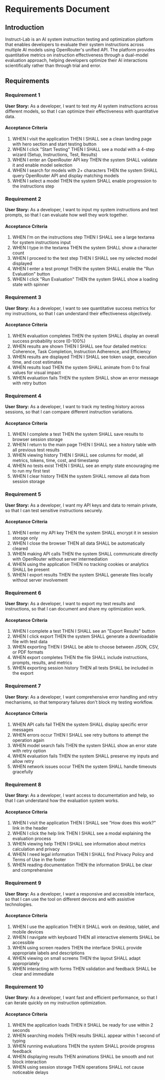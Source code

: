 # Requirements Document

## Introduction

Instruct-Lab is an AI system instruction testing and optimization platform that enables developers to evaluate their system instructions across multiple AI models using OpenRouter's unified API. The platform provides quantitative metrics on instruction effectiveness through a dual-model evaluation approach, helping developers optimize their AI interactions scientifically rather than through trial and error.

## Requirements

### Requirement 1

**User Story:** As a developer, I want to test my AI system instructions across different models, so that I can optimize their effectiveness with quantitative data.

#### Acceptance Criteria

1. WHEN I visit the application THEN I SHALL see a clean landing page with hero section and start testing button
2. WHEN I click "Start Testing" THEN I SHALL see a modal with a 4-step wizard (Setup, Instructions, Test, Results)
3. WHEN I enter an OpenRouter API key THEN the system SHALL validate it and enable model selection
4. WHEN I search for models with 2+ characters THEN the system SHALL query OpenRouter API and display matching models
5. WHEN I select a model THEN the system SHALL enable progression to the instructions step

### Requirement 2

**User Story:** As a developer, I want to input my system instructions and test prompts, so that I can evaluate how well they work together.

#### Acceptance Criteria

1. WHEN I'm on the instructions step THEN I SHALL see a large textarea for system instructions input
2. WHEN I type in the textarea THEN the system SHALL show a character count
3. WHEN I proceed to the test step THEN I SHALL see my selected model displayed
4. WHEN I enter a test prompt THEN the system SHALL enable the "Run Evaluation" button
5. WHEN I click "Run Evaluation" THEN the system SHALL show a loading state with spinner

### Requirement 3

**User Story:** As a developer, I want to see quantitative success metrics for my instructions, so that I can understand their effectiveness objectively.

#### Acceptance Criteria

1. WHEN evaluation completes THEN the system SHALL display an overall success probability score (0-100%)
2. WHEN results are shown THEN I SHALL see four detailed metrics: Coherence, Task Completion, Instruction Adherence, and Efficiency
3. WHEN results are displayed THEN I SHALL see token usage, execution time, and cost estimates
4. WHEN results load THEN the system SHALL animate from 0 to final values for visual impact
5. WHEN evaluation fails THEN the system SHALL show an error message with retry button

### Requirement 4

**User Story:** As a developer, I want to track my testing history across sessions, so that I can compare different instruction variations.

#### Acceptance Criteria

1. WHEN I complete a test THEN the system SHALL save results to browser session storage
2. WHEN I return to the main page THEN I SHALL see a history table with all previous test results
3. WHEN viewing history THEN I SHALL see columns for model, all metrics, tokens, time, cost, and timestamp
4. WHEN no tests exist THEN I SHALL see an empty state encouraging me to run my first test
5. WHEN I clear history THEN the system SHALL remove all data from session storage

### Requirement 5

**User Story:** As a developer, I want my API keys and data to remain private, so that I can test sensitive instructions securely.

#### Acceptance Criteria

1. WHEN I enter my API key THEN the system SHALL encrypt it in session storage only
2. WHEN I close the browser THEN all data SHALL be automatically cleared
3. WHEN making API calls THEN the system SHALL communicate directly with OpenRouter without server intermediation
4. WHEN using the application THEN no tracking cookies or analytics SHALL be present
5. WHEN I export results THEN the system SHALL generate files locally without server involvement

### Requirement 6

**User Story:** As a developer, I want to export my test results and instructions, so that I can document and share my optimization work.

#### Acceptance Criteria

1. WHEN I complete a test THEN I SHALL see an "Export Results" button
2. WHEN I click export THEN the system SHALL generate a downloadable file with test data
3. WHEN exporting THEN I SHALL be able to choose between JSON, CSV, or PDF formats
4. WHEN export completes THEN the file SHALL include instructions, prompts, results, and metrics
5. WHEN exporting session history THEN all tests SHALL be included in the export

### Requirement 7

**User Story:** As a developer, I want comprehensive error handling and retry mechanisms, so that temporary failures don't block my testing workflow.

#### Acceptance Criteria

1. WHEN API calls fail THEN the system SHALL display specific error messages
2. WHEN errors occur THEN I SHALL see retry buttons to attempt the operation again
3. WHEN model search fails THEN the system SHALL show an error state with retry option
4. WHEN evaluation fails THEN the system SHALL preserve my inputs and allow retry
5. WHEN network issues occur THEN the system SHALL handle timeouts gracefully

### Requirement 8

**User Story:** As a developer, I want access to documentation and help, so that I can understand how the evaluation system works.

#### Acceptance Criteria

1. WHEN I visit the application THEN I SHALL see "How does this work?" link in the header
2. WHEN I click the help link THEN I SHALL see a modal explaining the evaluation process
3. WHEN viewing help THEN I SHALL see information about metrics calculation and privacy
4. WHEN I need legal information THEN I SHALL find Privacy Policy and Terms of Use in the footer
5. WHEN reading documentation THEN the information SHALL be clear and comprehensive

### Requirement 9

**User Story:** As a developer, I want a responsive and accessible interface, so that I can use the tool on different devices and with assistive technologies.

#### Acceptance Criteria

1. WHEN I use the application THEN it SHALL work on desktop, tablet, and mobile devices
2. WHEN I navigate with keyboard THEN all interactive elements SHALL be accessible
3. WHEN using screen readers THEN the interface SHALL provide appropriate labels and descriptions
4. WHEN viewing on small screens THEN the layout SHALL adapt appropriately
5. WHEN interacting with forms THEN validation and feedback SHALL be clear and immediate

### Requirement 10

**User Story:** As a developer, I want fast and efficient performance, so that I can iterate quickly on my instruction optimization.

#### Acceptance Criteria

1. WHEN the application loads THEN it SHALL be ready for use within 2 seconds
2. WHEN searching models THEN results SHALL appear within 1 second of typing
3. WHEN running evaluations THEN the system SHALL provide progress feedback
4. WHEN displaying results THEN animations SHALL be smooth and not block interaction
5. WHEN using session storage THEN operations SHALL not cause noticeable delays